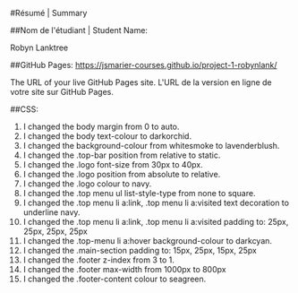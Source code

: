 #Résumé | Summary

##Nom de l'étudiant | Student Name:

Robyn Lanktree

##GitHub Pages: https://jsmarier-courses.github.io/project-1-robynlank/ 


The URL of your live GitHub Pages site. L'URL de la version en ligne de votre site sur GitHub Pages.



##CSS:

1. I changed the body margin from 0 to auto.
2. I changed the body text-colour to darkorchid. 
3. I changed the background-colour from whitesmoke to lavenderblush.
4. I changed the .top-bar position from relative to static.
5. I changed the .logo font-size from 30px to 40px.
6. I changed the .logo position from absolute to relative.
7. I changed the .logo colour to navy.
8. I changed the .top menu ul list-style-type from none to square. 
9. I changed the .top menu li a:link, .top menu li a:visited text decoration to underline navy.
10. I changed the .top menu li a:link, .top menu li a:visited padding to: 25px, 25px, 25px, 25px
11. I changed the .top-menu li a:hover background-colour to darkcyan.
12. I changed the .main-section padding to: 15px, 25px, 15px, 25px
13. I changed the .footer z-index from 3 to 1. 
14. I changed the .footer max-width from 1000px to 800px 
15. I changed the .footer-content colour to seagreen.
 